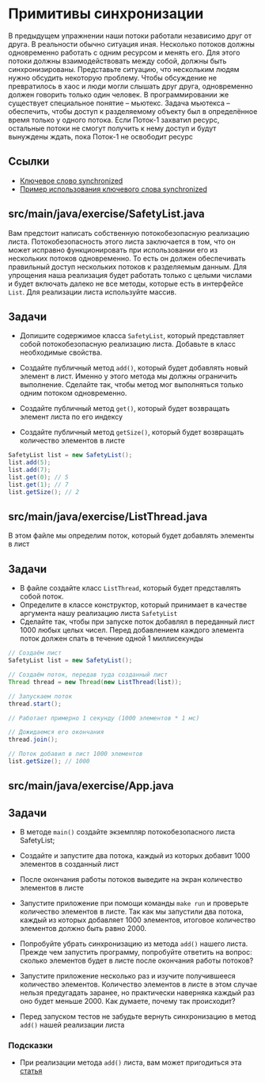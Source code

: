 # Примитивы синхронизации

В предыдущем упражнении наши потоки работали независимо друг от друга. В реальности обычно ситуация иная. Несколько потоков должны одновременно работать с одним ресурсом и менять его. Для этого потоки должны взаимодействовать между собой, должны быть синхронизированы. Представьте ситуацию, что нескольким людям нужно обсудить некоторую проблему. Чтобы обсуждение не превратилось в хаос и люди могли слышать друг друга, одновременно должен говорить только один человек. В программировании же существует специальное понятие – мьютекс. Задача мьютекса – обеспечить, чтобы доступ к разделяемому объекту был в определённое время только у одного потока. Если Поток-1 захватил ресурс, остальные потоки не смогут получить к нему доступ и будут вынуждены ждать, пока Поток-1 не освободит ресурс

## Ссылки

* [Ключевое слово synchronized](https://docs.oracle.com/javase/tutorial/essential/concurrency/syncmeth.html)
* [Пример использования ключевого слова synchronized](https://www.baeldung.com/java-synchronized)

## src/main/java/exercise/SafetyList.java

Вам предстоит написать собственную потокобезопасную реализацию листа. Потокобезопасность этого листа заключается в том, что он может исправно функционировать при использовании его из нескольких потоков одновременно. То есть он должен обеспечивать правильный доступ нескольких потоков к разделяемым данным.
Для упрощения наша реализация будет работать только с целыми числами и будет включать далеко не все методы, которые есть в интерфейсе `List`. Для реализации листа используйте массив.

## Задачи

* Допишите содержимое класса `SafetyList`, который представляет собой потокобезопасную реализацию листа. Добавьте в класс необходимые свойства.

* Создайте публичный метод `add()`, который будет добавлять новый элемент в лист. Именно у этого метода мы должны ограничить выполнение. Сделайте так, чтобы метод мог выполняться только одним потоком одновременно.

* Создайте публичный метод `get()`, который будет возвращать элемент листа по его индексу

* Создайте публичный метод `getSize()`, который будет возвращать количество элементов в листе

```java
SafetyList list = new SafetyList();
list.add(5);
list.add(7);
list.get(0); // 5
list.get(1); // 7
list.getSize(); // 2
```

## src/main/java/exercise/ListThread.java

В этом файле мы определим поток, который будет добавлять элементы в лист

## Задачи

* В файле создайте класс `ListThread`, который будет представлять собой поток.
* Определите в классе конструктор, который принимает в качестве аргумента нашу реализацию листа `SafetyList`
* Сделайте так, чтобы при запуске поток добавлял в переданный лист 1000 любых целых чисел. Перед добавлением каждого элемента поток должен спать в течение одной 1 миллисекунды

```java
// Создаём лист
SafetyList list = new SafetyList();

// Создаём поток, передав туда созданный лист
Thread thread = new Thread(new ListThread(list));

// Запускаем поток
thread.start();

// Работает примерно 1 секунду (1000 элементов * 1 мс)

// Дожидаемся его окончания
thread.join();

// Поток добавил в лист 1000 элементов
list.getSize(); // 1000
```

## src/main/java/exercise/App.java

## Задачи

* В методе `main()` создайте экземпляр потокобезопасного листа SafetyList;

* Создайте и запустите два потока, каждый из которых добавит 1000 элементов в созданный лист

* После окончания работы потоков выведите на экран количество элементов в листе

* Запустите приложение при помощи команды `make run` и проверьте количество элементов в листе. Так как мы запустили два потока, каждый из которых добавляет 1000 элементов, итоговое количество элементов должно быть равно 2000.

* Попробуйте убрать синхронизацию из метода `add()` нашего листа. Прежде чем запустить программу, попробуйте ответить на вопрос: сколько элементов будет в листе после окончания работы потоков?

* Запустите приложение несколько раз и изучите получившееся количество элементов. Количество элементов в листе в этом случае нельзя предугадать заранее, но практически наверняка каждый раз оно будет меньше 2000. Как думаете, почему так происходит?

* Перед запуском тестов не забудьте вернуть синхронизацию в метод `add()` нашей реализации листа

### Подсказки

* При реализации метода `add()` листа, вам может пригодиться эта [статья](https://habr.com/ru/post/128269/)
